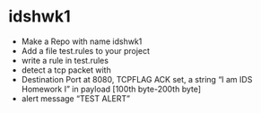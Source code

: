 # idshwk1
- Make a Repo with name idshwk1
- Add a file test.rules to your project
- write a rule in test.rules
- detect a tcp packet with
- Destination Port at 8080, TCPFLAG ACK set, a string “I am IDS Homework I” in payload [100th byte-200th byte]
- alert message “TEST ALERT”
